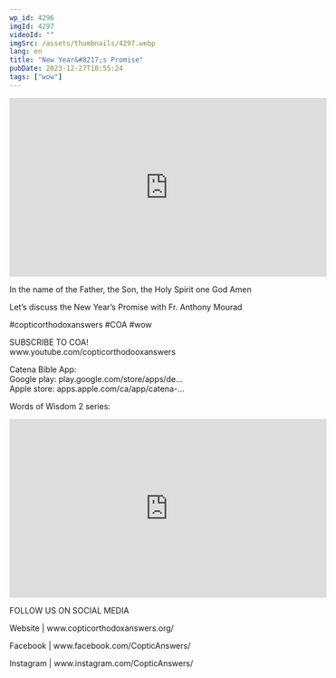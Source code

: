 ```yaml
---
wp_id: 4296
imgId: 4297
videoId: ""
imgSrc: /assets/thumbnails/4297.webp
lang: en
title: "New Year&#8217;s Promise"
pubDate: 2023-12-27T10:55:24
tags: ["wow"]
---
```


<!-- page: 6 -->

<p><iframe loading="lazy" title="YouTube video player" src="https://www.youtube.com/embed/cJLgKg0pMyY?si=lPAkIa4u3zpUOKmv" width="560" height="315" frameborder="0" allowfullscreen="allowfullscreen"></iframe></p>
<p>In the name of the Father, the Son, the Holy Spirit one God Amen</p>
<p>Let&#8217;s discuss the New Year&#8217;s Promise with Fr. Anthony Mourad</p>
<p>#copticorthodoxanswers #COA #wow</p>
<p>SUBSCRIBE TO COA!<br />
www.youtube.com/copticorthodo​oxanswers</p>
<p>Catena Bible App:<br />
Google play: play.google.com/store/apps/de&#8230;​<br />
Apple store: apps.apple.com/ca/app/catena-&#8230;</p>
<p>Words of Wisdom 2 series:</p>
<p><iframe loading="lazy" width="560" height="315" src="https://www.youtube.com/embed/videoseries?si=Tc4SoZIX0bXjAZe0&amp;list=PLA20bNyz8F1DWwPAaKKwnEtNmB4URhPL4" title="YouTube video player" frameborder="0" allow="accelerometer; autoplay; clipboard-write; encrypted-media; gyroscope; picture-in-picture; web-share" allowfullscreen></iframe></p>
<p>FOLLOW US ON SOCIAL MEDIA</p>
<p>Website | www.copticorthodoxanswers.org/</p>
<p>Facebook | www.facebook.com/CopticAnswers/</p>
<p>Instagram | www.instagram.com/CopticAnswers/</p>
